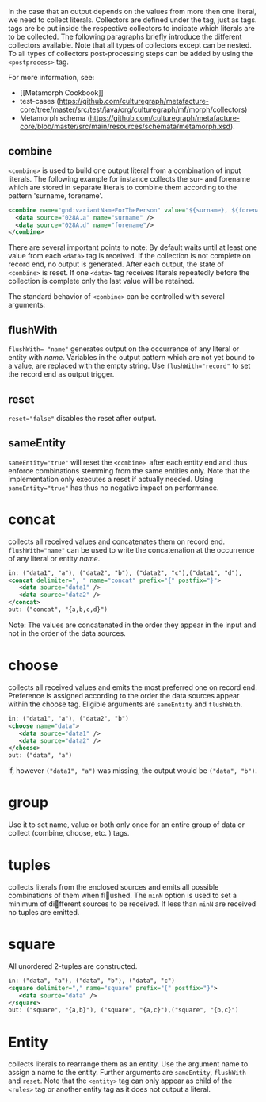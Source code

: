 In the case that an output depends on the values from more then one literal, we need to collect literals.
Collectors are defined under the <rules> tag, just as <data> tags. <data> tags are be put inside the respective collectors to indicate which literals are to be collected. The following paragraphs briefly introduce the different collectors available. Note that all types of collectors except <entity> can be nested. To all types of collectors post-processing steps can be added by using the `<postprocess>` tag.

For more information, see:
* [[Metamorph Cookbook]]
* test-cases (https://github.com/culturegraph/metafacture-core/tree/master/src/test/java/org/culturegraph/mf/morph/collectors)
* Metamorph schema (https://github.com/culturegraph/metafacture-core/blob/master/src/main/resources/schemata/metamorph.xsd).

## combine

`<combine>` is used to build one output literal from a combination of input literals. The following example for instance collects the sur- and forename which are stored in separate literals to combine them according to the pattern 'surname, forename'.
```xml
<combine name="gnd:variantNameForThePerson" value="${surname}, ${forename}">
  <data source="028A.a" name="surname" />
  <data source="028A.d" name="forename"/>
</combine>
```
There are several important points to note: By default <combine> waits until at least one value from each `<data>` tag is received. If the collection is not complete on record end, no output is generated. After each output, the state of `<combine>` is reset. If one `<data>` tag receives literals repeatedly before the collection is complete only the last value will be retained.

The standard behavior of `<combine>` can be controlled with several arguments: 
## flushWith
`flushWith= "name"` generates output on the occurrence of any literal or entity with _name_. Variables in the output pattern which are not yet bound to a value, are replaced with the empty string. Use `flushWith="record"` to set the record end as output trigger. 
## reset
`reset="false"` disables the reset after output. 
## sameEntity
`sameEntity="true"` will reset the `<combine> `after each entity end and thus enforce combinations stemming from the same entities only. Note that the implementation only executes a reset if actually needed. Using `sameEntity="true"` has thus no negative impact on performance.

 
#   concat
collects all received values and concatenates them on record end. `flushWith="name"`
can be used to write the concatenation at the occurrence of any literal or entity _name_.

```xml
in: ("data1", "a"), ("data2", "b"), ("data2", "c"),("data1", "d"),
<concat delimiter=", " name="concat" prefix="{" postfix="}">
   <data source="data1" />
   <data source="data2" />
</concat>
out: ("concat", "{a,b,c,d}")
```

Note: The values are concatenated in the order they appear in the input and not in the order of the data sources.

#   choose
collects all received values and emits the most preferred one on record end.  Preference is
assigned according to the order the data sources appear within the choose tag.  Eligible
arguments are `sameEntity` and `flushWith`.

```xml
in: ("data1", "a"), ("data2", "b")
<choose name="data">
   <data source="data1" />
   <data source="data2" />
</choose>
out: ("data", "a")
```
if, however `("data1", "a")` was missing, the output would be `("data", "b")`.

#   group
Use it to set name, value or both only once for an entire group of data or collect (combine,
choose, etc. ) tags.

#    tuples
collects literals from the enclosed sources and emits all possible combinations of them when
flushed.  The `minN` option is used to set a minimum of different sources to be received.  If
less than `minN` are received no tuples are emitted.

# square
All unordered 2-tuples are constructed.
```xml
in: ("data", "a"), ("data", "b"), ("data", "c")
<square delimiter="," name="square" prefix="{" postfix="}">
   <data source="data" />
</square>
out: ("square", "{a,b}"), ("square", "{a,c}"),("square", "{b,c}")

```

#   Entity
collects literals to rearrange them as an entity. Use the argument name to assign a name to
the entity. Further arguments are `sameEntity`, `flushWith` and `reset`. Note that the `<entity>`
tag can only appear as child of the `<rules>` tag or another entity tag as it does not output
a literal.